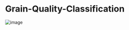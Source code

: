 # Grain-Quality-Classification
![image](https://github.com/RidhiSood22/Grain-Quality-Classification/assets/142926361/16dc5420-2de6-4af9-ab28-d7d8d47728de)
